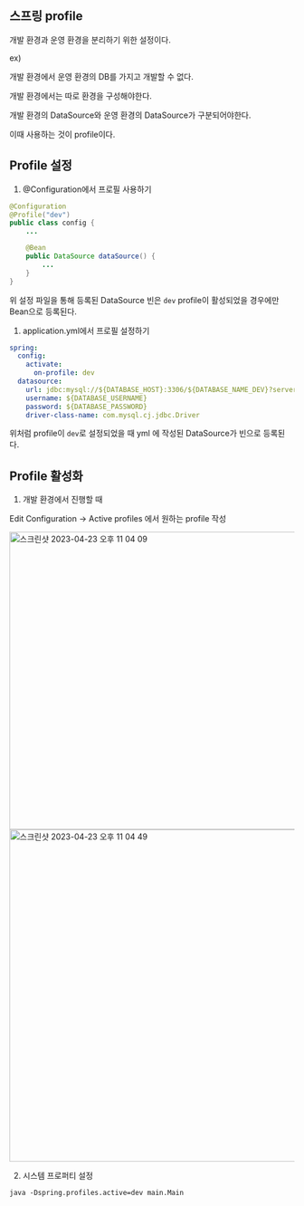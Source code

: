 ## 스프링 profile

개발 환경과 운영 환경을 분리하기 위한 설정이다.

ex)

개발 환경에서 운영 환경의 DB를 가지고 개발할 수 없다.

개발 환경에서는 따로 환경을 구성해야한다.

개발 환경의 DataSource와 운영 환경의 DataSource가 구분되어야한다. 

이때 사용하는 것이 profile이다.

## Profile 설정

1. @Configuration에서 프로필 사용하기

```java
@Configuration
@Profile("dev")
public class config {
	...

	@Bean
	public DataSource dataSource() {
		...
	}
}

```

위 설정 파일을 통해 등록된 DataSource 빈은 `dev` profile이 활성되었을 경우에만 Bean으로 등록된다.

1. application.yml에서 프로필 설정하기

```yaml
spring:
  config:
    activate:
      on-profile: dev
  datasource:
    url: jdbc:mysql://${DATABASE_HOST}:3306/${DATABASE_NAME_DEV}?serverTimezone=Asia/Seoul&character_set_server=utf8mb4
    username: ${DATABASE_USERNAME}
    password: ${DATABASE_PASSWORD}
    driver-class-name: com.mysql.cj.jdbc.Driver
```

위처럼 profile이 `dev`로 설정되었을 때 yml 에 작성된 DataSource가 빈으로 등록된다.

## Profile 활성화

1. 개발 환경에서 진행할 때

Edit Configuration → Active profiles 에서 원하는 profile 작성

<img width="526" alt="스크린샷 2023-04-23 오후 11 04 09" src="https://user-images.githubusercontent.com/79205414/233845396-eea1ffcc-5f8d-4302-bf22-a10b2be7b7b9.png">
<img width="587" alt="스크린샷 2023-04-23 오후 11 04 49" src="https://user-images.githubusercontent.com/79205414/233845401-9f4705fb-f605-4bb4-ba4d-34c2c2239b85.png">



2. 시스템 프로퍼티 설정

`java -Dspring.profiles.active=dev main.Main`
